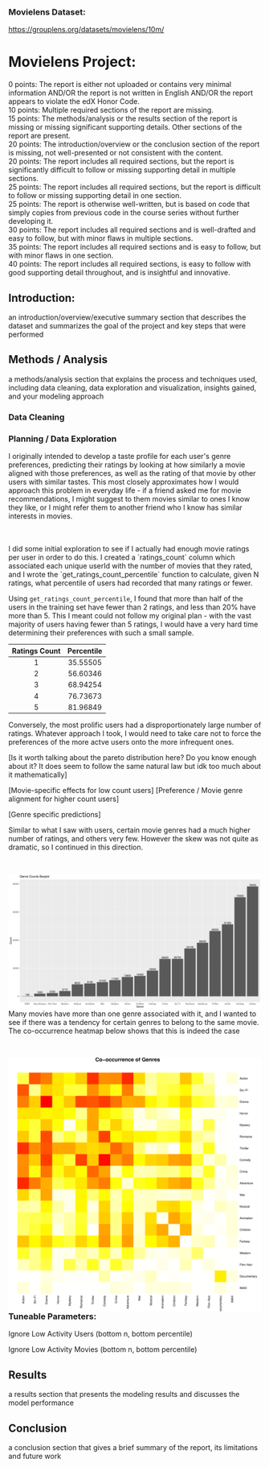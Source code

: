 ### Movielens Dataset:
https://grouplens.org/datasets/movielens/10m/

# Movielens Project:

0 points: The report is either not uploaded or contains very minimal information AND/OR the report is not written in English AND/OR the report appears to violate the edX Honor Code.
<br>
10 points: Multiple required sections of the report are missing.
<br>
15 points: The methods/analysis or the results section of the report is missing or missing significant supporting details. Other sections of the report are present.
<br>
20 points: The introduction/overview or the conclusion section of the report is missing, not well-presented or not consistent with the content.
<br>
20 points: The report includes all required sections, but the report is significantly difficult to follow or missing supporting detail in multiple sections.
<br>
25 points: The report includes all required sections, but the report is difficult to follow or missing supporting detail in one section.
<br>
25 points: The report is otherwise well-written, but is based on code that simply copies from previous code in the course series without further developing it.
<br>
30 points: The report includes all required sections and is well-drafted and easy to follow, but with minor flaws in multiple sections.
<br>
35 points: The report includes all required sections and is easy to follow, but with minor flaws in one section.
<br>
40 points: The report includes all required sections, is easy to follow with good supporting detail throughout, and is insightful and innovative. 
<br>

## Introduction:

an introduction/overview/executive summary section that describes the dataset and summarizes the goal of the project and key steps that were performed

## Methods / Analysis

a methods/analysis section that explains the process and techniques used, including data cleaning, data exploration and visualization, insights gained, and your modeling approach

### Data Cleaning

### Planning / Data Exploration

I originally intended to develop a taste profile for each user's genre preferences, predicting their ratings by looking at how similarly a movie aligned with those preferences, as well as the rating of that movie by other users with similar tastes. This most closely approximates how I would approach this problem in everyday life - if a friend asked me for movie recommendations, I might suggest to them movies similar to ones I know they like, or I might refer them to another friend who I know has similar interests in movies.

<br>
<br>
I did some initial exploration to see if I actually had enough movie ratings per user in order to do this. I created a `ratings_count` column which associated each unique userId with the number of movies that they rated, and I wrote the `get_ratings_count_percentile` function to calculate, given N ratings, what percentile of users had recorded that many ratings or fewer.

<br>

Using `get_ratings_count_percentile`, I found that more than half of the users in the training set have fewer than 2 ratings, and less than 20% have more than 5. This I meant could not follow my original plan - with the vast majority of users having fewer than 5 ratings, I would have a very hard time determining their preferences with such a small sample.

<div align="center">

| Ratings Count    | Percentile |
| :-: | :-: |
| 1  | 35.55505    |
| 2 | 56.60346     |
| 3    | 68.94254    |
| 4    | 76.73673    |
| 5    | 81.96849    |

</div>

Conversely, the most prolific users had a disproportionately large number of ratings. Whatever approach I took, I would need to take care not to force the preferences of the more actve users onto the more infrequent ones.

[Is it worth talking about the pareto distribution here? Do you know enough about it? It does seem to follow the same natural law but idk too much about it mathematically]

[Movie-specific effects for low count users]
[Preference / Movie genre alignment for higher count users]

[Genre specific predictions]

Similar to what I saw with users, certain movie genres had a much higher number of ratings, and others very few. However the skew was not quite as dramatic, so I continued in this direction.

<br>

<img src="/movielens/graphs/genre_counts_barplot.png" align="left" alt="Genre Counts"
	title="Genre Counts"/>

<br>

Many movies have more than one genre associated with it, and I wanted to see if there was a tendency for certain genres to belong to the same movie. The co-occurrence heatmap below shows that this is indeed the case

<br>

 <img src="/movielens/graphs/genre_co_occurrence_heatmap_sqrt_transform.png" align="left" alt="Genre Co-Occurrence"
	title="Genre Co-Occurrence"/>

 <br>

### Tuneable Parameters:

Ignore Low Activity Users (bottom n, bottom percentile)

Ignore Low Activity Movies (bottom n, bottom percentile)

## Results

a results section that presents the modeling results and discusses the model performance

## Conclusion

a conclusion section that gives a brief summary of the report, its limitations and future work
